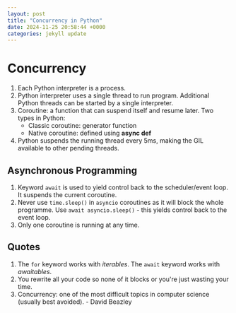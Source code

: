 ```yaml
---
layout: post
title: "Concurrency in Python"
date: 2024-11-25 20:58:44 +0000
categories: jekyll update
---
```


# Concurrency

1. Each Python interpreter is a process.
2. Python interpreter uses a single thread to run program. Additional Python threads can be started by a single interpreter.
3. Coroutine: a function that can suspend itself and resume later. Two types in Python:
   - Classic coroutine: generator function
   - Native coroutine: defined using **async def**
4. Python suspends the running thread every 5ms, making the GIL available to other pending threads.

## Asynchronous Programming

1. Keyword `await` is used to yield control back to the scheduler/event loop. It suspends the current coroutine.
2. Never use `time.sleep()` in `asyncio` coroutines as it will block the whole programme. Use `await asyncio.sleep()` - this yields control back to the event loop.
3. Only one coroutine is running at any time.

## Quotes

1. The `for` keyword works with _iterables_. The `await` keyword works with _awaitables_.
2. You rewrite all your code so none of it blocks or you're just wasting your time.
3. Concurrency: one of the most difficult topics in computer science (usually best avoided). - David Beazley
